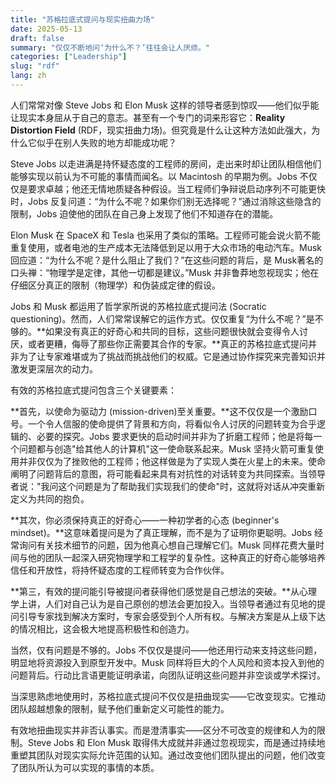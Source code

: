 ```yaml
---
title: "苏格拉底式提问与现实扭曲力场"
date: 2025-05-13
draft: false
summary: "仅仅不断地问‘为什么不？’往往会让人厌烦。"
categories: ["Leadership"]
slug: "rdf"
lang: zh
---
```


人们常常对像 Steve Jobs 和 Elon Musk 这样的领导者感到惊叹——他们似乎能让现实本身屈从于自己的意志。甚至有一个专门的词来形容它：**Reality Distortion Field** (RDF，现实扭曲力场)。但究竟是什么让这种方法如此强大，为什么它似乎在别人失败的地方却能成功呢？

Steve Jobs 以走进满是持怀疑态度的工程师的房间，走出来时却让团队相信他们能够实现以前认为不可能的事情而闻名。以 Macintosh 的早期为例。Jobs 不仅仅是要求卓越；他还无情地质疑各种假设。当工程师们争辩说启动序列不可能更快时，Jobs 反复问道：“为什么不呢？如果你们别无选择呢？”通过消除这些隐含的限制，Jobs 迫使他的团队在自己身上发现了他们不知道存在的潜能。

Elon Musk 在 SpaceX 和 Tesla 也采用了类似的策略。工程师可能会说火箭不能重复使用，或者电池的生产成本无法降低到足以用于大众市场的电动汽车。Musk 回应道：“为什么不呢？是什么阻止了我们？”在这些问题的背后，是 Musk著名的口头禅：“物理学是定律，其他一切都是建议。”Musk 并非鲁莽地忽视现实；他在仔细区分真正的限制（物理学）和伪装成定律的假设。

Jobs 和 Musk 都运用了哲学家所说的苏格拉底式提问法 (Socratic questioning)。然而，人们常常误解它的运作方式。仅仅重复“为什么不呢？”是不够的。**如果没有真正的好奇心和共同的目标，这些问题很快就会变得令人讨厌，或者更糟，侮辱了那些你正需要其合作的专家。**真正的苏格拉底式提问并非为了让专家难堪或为了挑战而挑战他们的权威。它是通过协作探究来完善知识并激发更深层次的动力。

有效的苏格拉底式提问包含三个关键要素：

**首先，以使命为驱动力 (mission-driven)至关重要。**这不仅仅是一个激励口号。一个令人信服的使命提供了背景和方向，将看似令人讨厌的问题转变为合乎逻辑的、必要的探究。Jobs 要求更快的启动时间并非为了折磨工程师；他是将每一个问题都与创造"给其他人的计算机"这一使命联系起来。Musk 坚持火箭可重复使用并非仅仅为了挫败他的工程师；他这样做是为了实现人类在火星上的未来。使命阐明了问题背后的意图，将可能看起来具有对抗性的对话转变为共同探索。当领导者说："我问这个问题是为了帮助我们实现我们的使命"时，这就将对话从冲突重新定义为共同的抱负。

**其次，你必须保持真正的好奇心——一种初学者的心态 (beginner's mindset)。**这意味着提问是为了真正理解，而不是为了证明你更聪明。Jobs 经常询问有关技术细节的问题，因为他真心想自己理解它们。Musk 同样花费大量时间与他的团队一起深入研究物理学和工程学的复杂性。这种真正的好奇心能够培养信任和开放性，将持怀疑态度的工程师转变为合作伙伴。

**第三，有效的提问能引导被提问者获得他们感觉是自己想法的突破。**从心理学上讲，人们对自己认为是自己原创的想法会更加投入。当领导者通过有见地的提问引导专家找到解决方案时，专家会感受到个人所有权。与解决方案是从上级下达的情况相比，这会极大地提高积极性和创造力。

当然，仅有问题是不够的。Jobs 不仅仅是提问——他还用行动来支持这些问题，明显地将资源投入到原型开发中。Musk 同样将巨大的个人风险和资本投入到他的问题背后。行动比言语更能证明承诺，向团队证明这些问题并非空谈或学术探讨。

当深思熟虑地使用时，苏格拉底式提问不仅仅是扭曲现实——它改变现实。它推动团队超越想象的限制，赋予他们重新定义可能性的能力。

有效地扭曲现实并非否认事实。而是澄清事实——区分不可改变的规律和人为的限制。Steve Jobs 和 Elon Musk 取得伟大成就并非通过忽视现实，而是通过持续地重塑其团队对现实实际允许范围的认知。通过改变他们团队提出的问题，他们改变了团队所认为可以实现的事情的本质。